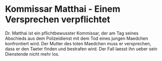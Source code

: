 # Kommissar Matthai - Einem Versprechen verpflichtet

Dr. Matthai ist ein pflichtbewusster Kommissar, der am Tag seines Abschieds aus dem Polizeidienst mit dem Tod eines jungen Maedchen konfrontiert wird. Der Mutter des toten Maedchen muss er versprechen, dass er den Taeter finden und bestrafen wird. Der Fall laesst ihn ueber sein Dienstende nicht mehr los. 
 
